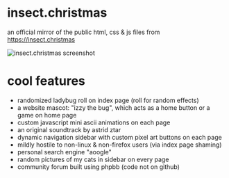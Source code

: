 # insect.christmas

an official mirror of the public html, css & js files from https://insect.christmas

![insect.christmas screenshot](https://insect.christmas/images/github/icScreenie.png)

# cool features
- randomized ladybug roll on index page (roll for random effects)
- a website mascot: "izzy the bug", which acts as a home button or a game on home page
- custom javascript mini ascii animations on each page
- an original soundtrack by astrid ztar
- dynamic navigation sidebar with custom pixel art buttons on each page
- mildly hostile to non-linux & non-firefox users (via index page shaming)
- personal search engine "aoogle"
- random pictures of my cats in sidebar on every page
- community forum built using phpbb (code not on github)
